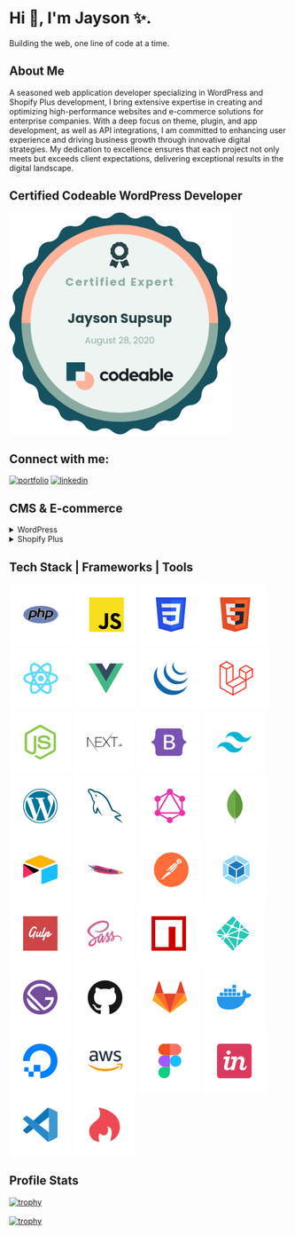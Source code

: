 # Hi 👋, I'm Jayson ✨. 

Building the web, one line of code at a time.

## About Me
A seasoned web application developer specializing in WordPress and Shopify Plus development, I bring extensive expertise in creating and optimizing high-performance websites and e-commerce solutions for enterprise companies. With a deep focus on theme, plugin, and app development, as well as API integrations, I am committed to enhancing user experience and driving business growth through innovative digital strategies. My dedication to excellence ensures that each project not only meets but exceeds client expectations, delivering exceptional results in the digital landscape.

## Certified Codeable WordPress Developer
[![codeable](/assets/codeable-badge.png)](https://www.credential.net/9a22c858-9cb4-4be5-9ce8-d2488a4245a5)
 
## Connect with me:  
[![portfolio](https://img.shields.io/badge/website-000?style=for-the-badge&logo=ko-fi&logoColor=white)](https://jsdigital.tech/)
[![linkedin](https://img.shields.io/badge/linkedin-0A66C2?style=for-the-badge&logo=linkedin&logoColor=white)](https://linkedin.com/in/jaysonsupsup)
   

## CMS & E-commerce
 
<details> 
<summary>WordPress</summary>
<ul>
<li>Full Site Editing (FSE)</li>
<li>Gutenberg</li>
<li>Underscoretw</li>
<li>Underscores</li>
<li>Understrap</li>
<li>Roots Sage</li>
<li>them.es</li>
<li>Genesis Framework</li>
<li>Advanced Custom Fields</li>
<li>Custom Post Type UI</li>
<li>WPML</li>
<li>Woocommerce</li>
<li>Gravity Forms</li>
<li>Contact Form 7</li>
<li>Yoast SEO</li>
<li>Visual Composer</li>
<li>WP Bakery</li>
<li>Beaver Builder</li>
<li>Elementor</li>
<li>Divi</li>
<li>Live Composer</li>
<li>Themify Builder </li>
</ul>

</details> 
  
<details>
<summary>Shopify Plus</summary>
<ul>
<li>Liquid</li>
<li>Headless (Hydrogen & Oxygen)</li>
<li>Checkout Extensibility</li>
<li>Shopify APIs (Storefront, Ajax, GraphQL Admin, REST Admin)</li>
<li>Shopify CLI </li>
<li>B2B</li>
</ul>
</details> 

## Tech Stack | Frameworks | Tools 
[![php](/assets/images/php.svg)](#)
[![javascript](/assets/images/javascript.svg)](#)
[![css](/assets/images/css.svg)](#) 
[![html5](/assets/images/html5.svg)](#) 
[![reactjs](/assets/images/reactjs.svg)](#) 
[![vuejs](/assets/images/vuejs.svg)](#) 
[![jquery](/assets/images/jquery.svg)](#) 
[![laravel](/assets/images/laravel.svg)](#) 
[![nodejs](/assets/images/nodejs.svg)](#) 
[![nextjs](/assets/images/nextjs.svg)](#) 
[![bootstrap](/assets/images/bootstrap.svg)](#) 
[![tailwind](/assets/images/tailwind.svg)](#) 
[![wordpress](/assets/images/wordpress.svg)](#) 
[![mysql](/assets/images/mysql.svg)](#) 
[![graphql](/assets/images/graphql.svg)](#) 
[![mongodb](/assets/images/mongodb.svg)](#) 
[![airtable](/assets/images/airtable.svg)](#) 
[![apache](/assets/images/apache.svg)](#)
[![postman](/assets/images/postman.svg)](#) 
[![webpack](/assets/images/webpack.svg)](#) 
[![gulp](/assets/images/gulp.svg)](#) 
[![sass](/assets/images/sass.svg)](#) 
[![npm](/assets/images/npm.svg)](#) 
[![netlify](/assets/images/netlify.svg)](#) 
[![gatsby](/assets/images/gatsby.svg)](#) 
[![github](/assets/images/github.svg)](#) 
[![gitlab](/assets/images/gitlab.svg)](#) 
[![docker](/assets/images/docker.svg)](#) 
[![digitalocean](/assets/images/digitalocean.svg)](#) 
[![aws](/assets/images/aws.svg)](#) 
[![figma](/assets/images/figma.svg)](#) 
[![invision](/assets/images/invision.svg)](#) 
[![visualstudio](/assets/images/visualstudio.svg)](#) 
[![hotjar](/assets/images/hotjar.svg)](#) 

  
## Profile Stats
[![trophy](https://github-profile-trophy.vercel.app/?username=jaykgeek888&theme=onedark&column=5&margin-h=10&margin-w=10)](#)   
<br>
[![trophy](https://github-readme-streak-stats.herokuapp.com/?user=jaykgeek888&)](#)   

 